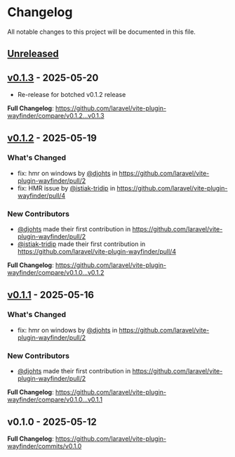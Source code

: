 # Changelog

All notable changes to this project will be documented in this file.

## [Unreleased](https://github.com/laravel/vite-plugin-wayfinder/compare/v0.1.3...main)

## [v0.1.3](https://github.com/laravel/vite-plugin-wayfinder/compare/v0.1.2...v0.1.3) - 2025-05-20

- Re-release for botched v0.1.2 release

**Full Changelog**: https://github.com/laravel/vite-plugin-wayfinder/compare/v0.1.2...v0.1.3

## [v0.1.2](https://github.com/laravel/vite-plugin-wayfinder/compare/v0.1.1...v0.1.2) - 2025-05-19

### What's Changed

* fix: hmr on windows by [@djohts](https://github.com/djohts) in https://github.com/laravel/vite-plugin-wayfinder/pull/2
* fix: HMR issue by [@istiak-tridip](https://github.com/istiak-tridip) in https://github.com/laravel/vite-plugin-wayfinder/pull/4

### New Contributors

* [@djohts](https://github.com/djohts) made their first contribution in https://github.com/laravel/vite-plugin-wayfinder/pull/2
* [@istiak-tridip](https://github.com/istiak-tridip) made their first contribution in https://github.com/laravel/vite-plugin-wayfinder/pull/4

**Full Changelog**: https://github.com/laravel/vite-plugin-wayfinder/compare/v0.1.0...v0.1.2

## [v0.1.1](https://github.com/laravel/vite-plugin-wayfinder/compare/v0.1.0...v0.1.1) - 2025-05-16

### What's Changed

- fix: hmr on windows by [@djohts](https://github.com/djohts) in https://github.com/laravel/vite-plugin-wayfinder/pull/2

### New Contributors

- [@djohts](https://github.com/djohts) made their first contribution in https://github.com/laravel/vite-plugin-wayfinder/pull/2

**Full Changelog**: https://github.com/laravel/vite-plugin-wayfinder/compare/v0.1.0...v0.1.1

## v0.1.0 - 2025-05-12

**Full Changelog**: https://github.com/laravel/vite-plugin-wayfinder/commits/v0.1.0
